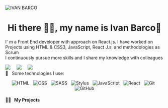 ![IVAN BARCO](https://user-images.githubusercontent.com/67293795/130893427-aa85bbda-6ac5-4d28-b161-2fcd0ac4c8b7.png)
<h1 align='center'>Hi there 👋🏻, my name is Ivan Barco🚢</h1>


<p>I' m a Front End developer with approach on React.js. I have worked on Projects using HTML & CSS3, JavaScript, React J.s, and methodologies as Scrum </br> I continuously pursue more skills and I share my knowledge with colleagues</p>
 <a href="https://www.linkedin.com/in/ivanbarcop/"><img src="https://img.shields.io/badge/linkedin-%230077B5.svg?&style=for-the-badge&logo=linkedin&logoColor=white" /></a>&nbsp;&nbsp;&nbsp;&nbsp;
 <a href="https://twitter.com/ivanbarco_20"><img src="https://img.shields.io/badge/twitter-%231DA1F2.svg?&style=for-the-badge&logo=twitter&logoColor=white" /></a>&nbsp;&nbsp;&nbsp;&nbsp;
 <a href="https://platzi.com/p/Ivan_Barco/"><img src="https://img.shields.io/badge/Platzi-98CA3F.svg?&style=for-the-badge&logo=platzi&logoColor=white" /></a>&nbsp;&nbsp;&nbsp;&nbsp;
 

<div>
🎯 &nbsp;&nbsp;Some technologies I use:
</br>
<p align="center">
  <img src="https://img.shields.io/badge/HTML5-E34F26?style=for-the-badge&logo=html5&logoColor=white" alt="HTML" />&nbsp;&nbsp;
  <img src="https://img.shields.io/badge/CSS3-1572B6?style=for-the-badge&logo=css3&logoColor=white" alt="CSS" />&nbsp;&nbsp;
  <img src="https://img.shields.io/badge/Sass-CC6699?style=for-the-badge&logo=sass&logoColor=white" alt="SASS" />&nbsp;&nbsp;
  <img src="https://img.shields.io/badge/Stylus-333333?style=for-the-badge&logo=stylus&logoColor=white" alt="Stylus" />&nbsp;&nbsp;
  <img src="https://img.shields.io/badge/JavaScript-323330?style=for-the-badge&logo=javascript&logoColor=F7DF1E" alt="JavaScript" />&nbsp;&nbsp;
  <img src="https://img.shields.io/badge/React-20232A?style=for-the-badge&logo=react&logoColor=61DAFB" alt="React" />&nbsp;&nbsp;
  <img src="https://img.shields.io/badge/Git-F05032?style=for-the-badge&logo=git&logoColor=white" alt="Git" />&nbsp;&nbsp;
  <img src="https://img.shields.io/badge/github%20-%23000.svg?&style=for-the-badge&logo=github&logoColor=white" alt="GitHub" />
</p>
</div>
<h4>👨‍💻&nbsp;&nbsp;&nbsp;My Projects</h4>
<!--
**IvanBarco/IvanBarco** is a ✨ _special_ ✨ repository because its `README.md` (this file) appears on your GitHub profile.

Here are some ideas to get you started:

- 🔭 I’m currently working on ...
- 🌱 I’m currently learning ...
- 👯 I’m looking to collaborate on ...
- 🤔 I’m looking for help with ...
- 💬 Ask me about ...
- 📫 How to reach me: ...
- 😄 Pronouns: ...
- ⚡ Fun fact: ...
-->
